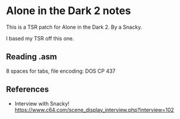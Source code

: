 # Alone in the Dark 2 notes

This is a TSR patch for Alone in the Dark 2. By a Snacky.

I based my TSR off this one.

## Reading .asm

8 spaces for tabs, file encoding: DOS CP 437

## References

 * Interview with Snacky! https://www.c64.com/scene_display_interview.php?interview=102
